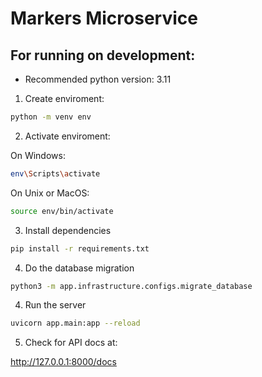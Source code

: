 # Markers Microservice

## For running on development:

- Recommended python version: 3.11

1. Create enviroment:

```bash
python -m venv env
```

2. Activate enviroment:

On Windows:

```bash
env\Scripts\activate
```

On Unix or MacOS:

```bash
source env/bin/activate
```

3. Install dependencies

```bash
pip install -r requirements.txt
```

4. Do the database migration

```bash
python3 -m app.infrastructure.configs.migrate_database
```

4. Run the server

```bash
uvicorn app.main:app --reload
```

5. Check for API docs at:

http://127.0.0.1:8000/docs
